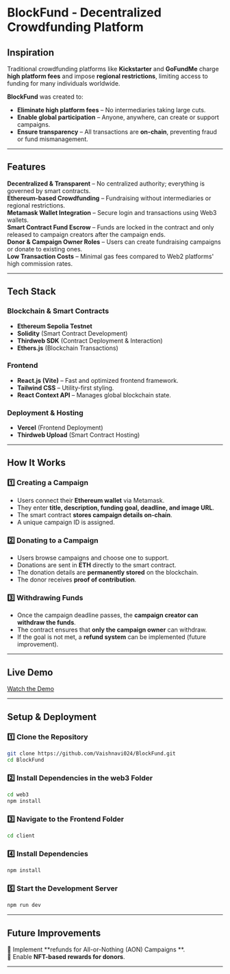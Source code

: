 # **BlockFund - Decentralized Crowdfunding Platform**

## **Inspiration**
Traditional crowdfunding platforms like **Kickstarter** and **GoFundMe** charge **high platform fees** and impose **regional restrictions**, limiting access to funding for many individuals worldwide. 

**BlockFund** was created to:
- **Eliminate high platform fees** – No intermediaries taking large cuts.
- **Enable global participation** – Anyone, anywhere, can create or support campaigns.
- **Ensure transparency** – All transactions are **on-chain**, preventing fraud or fund mismanagement.

---

## **Features**
**Decentralized & Transparent** – No centralized authority; everything is governed by smart contracts.  
**Ethereum-based Crowdfunding** – Fundraising without intermediaries or regional restrictions.  
**Metamask Wallet Integration** – Secure login and transactions using Web3 wallets.  
**Smart Contract Fund Escrow** – Funds are locked in the contract and only released to campaign creators after the campaign ends.  
**Donor & Campaign Owner Roles** – Users can create fundraising campaigns or donate to existing ones.  
**Low Transaction Costs** – Minimal gas fees compared to Web2 platforms' high commission rates.  

---

## **Tech Stack**
### **Blockchain & Smart Contracts**
- **Ethereum Sepolia Testnet**
- **Solidity** (Smart Contract Development)
- **Thirdweb SDK** (Contract Deployment & Interaction)
- **Ethers.js** (Blockchain Transactions)

### **Frontend**
- **React.js (Vite)** – Fast and optimized frontend framework.
- **Tailwind CSS** – Utility-first styling.
- **React Context API** – Manages global blockchain state.

### **Deployment & Hosting**
- **Vercel** (Frontend Deployment)
- **Thirdweb Upload** (Smart Contract Hosting)

---

## **How It Works**
### **1️⃣ Creating a Campaign**
- Users connect their **Ethereum wallet** via Metamask.
- They enter **title, description, funding goal, deadline, and image URL**.
- The smart contract **stores campaign details on-chain**.
- A unique campaign ID is assigned.

### **2️⃣ Donating to a Campaign**
- Users browse campaigns and choose one to support.
- Donations are sent in **ETH** directly to the smart contract.
- The donation details are **permanently stored** on the blockchain.
- The donor receives **proof of contribution**.

### **3️⃣ Withdrawing Funds**
- Once the campaign deadline passes, the **campaign creator can withdraw the funds**.
- The contract ensures that **only the campaign owner** can withdraw.
- If the goal is not met, a **refund system** can be implemented (future improvement).

---

## **Live Demo**
[Watch the Demo](https://drive.google.com/file/d/1hnEbDDTadi_4XFaRzuTsYeXGnT77JMCR/view?usp=sharing)

---

## **Setup & Deployment**

### **1️⃣ Clone the Repository**
```bash
git clone https://github.com/Vaishnavi024/BlockFund.git
cd BlockFund
``` 
### **2️⃣ Install Dependencies in the web3 Folder**
```bash
cd web3
npm install
```
### **3️⃣ Navigate to the Frontend Folder**
```bash
cd client
```
### **4️⃣ Install Dependencies**
```bash
npm install
```
### **5️⃣ Start the Development Server**
```bash
npm run dev
```



---

## **Future Improvements**
🔹 Implement **refunds for All-or-Nothing (AON) Campaigns **.    
🔹 Enable **NFT-based rewards for donors**.  

---


